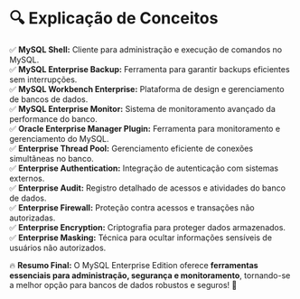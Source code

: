 # 🔍 **Explicação de Conceitos**

✅ **MySQL Shell:** Cliente para administração e execução de comandos no MySQL.  
✅ **MySQL Enterprise Backup:** Ferramenta para garantir backups eficientes sem interrupções.  
✅ **MySQL Workbench Enterprise:** Plataforma de design e gerenciamento de bancos de dados.  
✅ **MySQL Enterprise Monitor:** Sistema de monitoramento avançado da performance do banco.  
✅ **Oracle Enterprise Manager Plugin:** Ferramenta para monitoramento e gerenciamento do MySQL.  
✅ **Enterprise Thread Pool:** Gerenciamento eficiente de conexões simultâneas no banco.  
✅ **Enterprise Authentication:** Integração de autenticação com sistemas externos.  
✅ **Enterprise Audit:** Registro detalhado de acessos e atividades do banco de dados.  
✅ **Enterprise Firewall:** Proteção contra acessos e transações não autorizadas.  
✅ **Enterprise Encryption:** Criptografia para proteger dados armazenados.  
✅ **Enterprise Masking:** Técnica para ocultar informações sensíveis de usuários não autorizados.  

🔥 **Resumo Final:** O MySQL Enterprise Edition oferece **ferramentas essenciais para administração, segurança e monitoramento**, tornando-se a melhor opção para bancos de dados robustos e seguros! 🚀